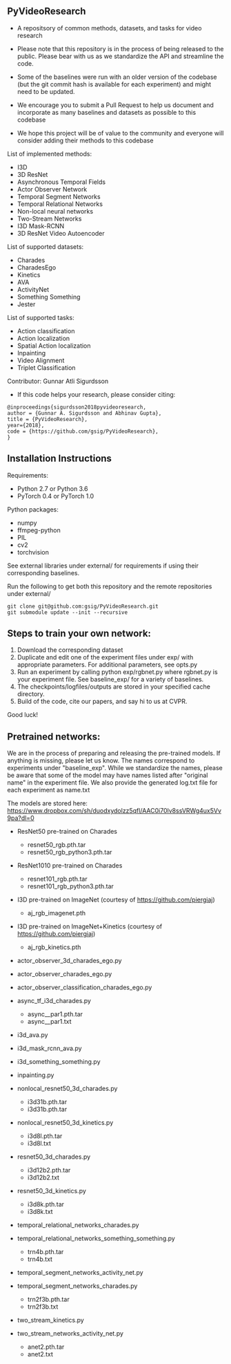 ## PyVideoResearch

* A repositsory of common methods, datasets, and tasks for video research

* Please note that this repository is in the process of being released to the public. Please bear with us as we standardize the API and streamline the code. 
* Some of the baselines were run with an older version of the codebase (but the git commit hash is available for each experiment) and might need to be updated. 
* We encourage you to submit a Pull Request to help us document and incorporate as many baselines and datasets as possible to this codebase
* We hope this project will be of value to the community and everyone will consider adding their methods to this codebase

List of implemented methods:
* I3D
* 3D ResNet
* Asynchronous Temporal Fields
* Actor Observer Network
* Temporal Segment Networks
* Temporal Relational Networks
* Non-local neural networks
* Two-Stream Networks
* I3D Mask-RCNN 
* 3D ResNet Video Autoencoder

List of supported datasets:
* Charades
* CharadesEgo
* Kinetics
* AVA
* ActivityNet
* Something Something
* Jester

List of supported tasks:
* Action classification
* Action localization
* Spatial Action localization
* Inpainting
* Video Alignment
* Triplet Classification

Contributor: Gunnar Atli Sigurdsson

* If this code helps your research, please consider citing: 

```
@inproceedings{sigurdsson2018pyvideoresearch,
author = {Gunnar A. Sigurdsson and Abhinav Gupta},
title = {PyVideoResearch},
year={2018},
code = {https://github.com/gsig/PyVideoResearch},
}
```

## Installation Instructions

Requirements:
* Python 2.7 or Python 3.6
* PyTorch 0.4 or PyTorch 1.0

Python packages:
* numpy
* ffmpeg-python
* PIL
* cv2
* torchvision

See external libraries under external/ for requirements if using their corresponding baselines. 

Run the following to get both this repository and the remote repositories under external/

```
git clone git@github.com:gsig/PyVideoResearch.git
git submodule update --init --recursive
```


## Steps to train your own network:
 
1. Download the corresponding dataset 
2. Duplicate and edit one of the experiment files under exp/ with appropriate parameters. For additional parameters, see opts.py
3. Run an experiment by calling python exp/rgbnet.py where rgbnet.py is your experiment file. See baseline_exp/ for a variety of baselines.
4. The checkpoints/logfiles/outputs are stored in your specified cache directory. 
5. Build of the code, cite our papers, and say hi to us at CVPR.

Good luck!


## Pretrained networks:

We are in the process of preparing and releasing the pre-trained models. If anything is missing, please let us know. The names correspond to experiments under "baseline_exp". While we standardize the names, please be aware that some of the model may have names listed after "original name" in the experiment file. We also provide the generated log.txt file for each experiment as name.txt

The models are stored here: https://www.dropbox.com/sh/duodxydolzz5qfl/AAC0i70lv8ssVRWg4ux5Vv9pa?dl=0

* ResNet50 pre-trained on Charades
    * resnet50_rgb.pth.tar
    * resnet50_rgb_python3.pth.tar
* ResNet1010 pre-trained on Charades
    * resnet101_rgb.pth.tar
    * resnet101_rgb_python3.pth.tar
* I3D pre-trained on ImageNet (courtesy of https://github.com/piergiaj)
    * aj_rgb_imagenet.pth
* I3D pre-trained on ImageNet+Kinetics (courtesy of https://github.com/piergiaj)
    * aj_rgb_kinetics.pth

* actor_observer_3d_charades_ego.py
* actor_observer_charades_ego.py
* actor_observer_classification_charades_ego.py
* async_tf_i3d_charades.py
    * async__par1.pth.tar
    * async__par1.txt
* i3d_ava.py
* i3d_mask_rcnn_ava.py
* i3d_something_something.py
* inpainting.py
* nonlocal_resnet50_3d_charades.py
    * i3d31b.pth.tar
    * i3d31b.pth.tar
* nonlocal_resnet50_3d_kinetics.py
    * i3d8l.pth.tar
    * i3d8l.txt
* resnet50_3d_charades.py
    * i3d12b2.pth.tar
    * i3d12b2.txt
* resnet50_3d_kinetics.py
    * i3d8k.pth.tar
    * i3d8k.txt
* temporal_relational_networks_charades.py
* temporal_relational_networks_something_something.py
    * trn4b.pth.tar
    * trn4b.txt
* temporal_segment_networks_activity_net.py
* temporal_segment_networks_charades.py
    * trn2f3b.pth.tar
    * trn2f3b.txt
* two_stream_kinetics.py
* two_stream_networks_activity_net.py
    * anet2.pth.tar
    * anet2.txt

